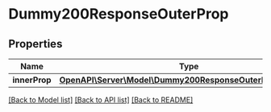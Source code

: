 # Dummy200ResponseOuterProp

## Properties
Name | Type | Description | Notes
------------ | ------------- | ------------- | -------------
**innerProp** | [**OpenAPI\Server\Model\Dummy200ResponseOuterPropInnerProp**](Dummy200ResponseOuterPropInnerProp.md) |  | [optional] 

[[Back to Model list]](../README.md#documentation-for-models) [[Back to API list]](../README.md#documentation-for-api-endpoints) [[Back to README]](../README.md)


